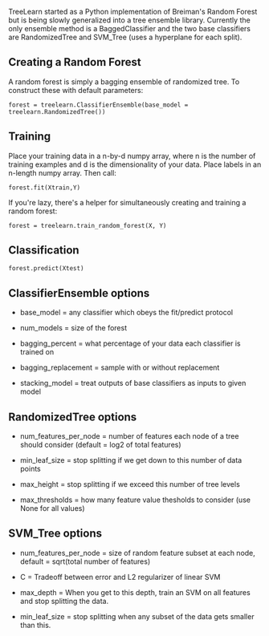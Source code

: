 TreeLearn started as a Python implementation of Breiman's Random Forest 
but is being slowly generalized into a tree ensemble library. Currently 
the only ensemble method is a BaggedClassifier and the two base classifiers
are RandomizedTree and SVM_Tree (uses a hyperplane for each split). 


## Creating a Random Forest

A random forest is simply a bagging ensemble of randomized tree. To construct
these with default parameters:

    forest = treelearn.ClassifierEnsemble(base_model = treelearn.RandomizedTree())


## Training

Place your training data in a n-by-d numpy array, where n is the number of 
training  examples and d is the dimensionality of your data. 
Place labels in an n-length numpy array. Then call: 

    forest.fit(Xtrain,Y)

If you're lazy, there's a helper for simultaneously creating and training a random forest:

    forest = treelearn.train_random_forest(X, Y)


## Classification

    forest.predict(Xtest)
 

## ClassifierEnsemble options

 * base_model = any classifier which obeys the fit/predict protocol

 * num_models = size of the forest 
 
 * bagging_percent = what percentage of your data each classifier is trained on
 
 * bagging_replacement = sample with or without replacement 

 * stacking_model = treat outputs of base classifiers as inputs to given model

 
## RandomizedTree options 
    
 * num_features_per_node = number of features each node of a tree should
        consider (default = log2 of total features)
    
 * min_leaf_size = stop splitting if we get down to this number of data points 

 * max_height = stop splitting if we exceed this number of tree levels

 * max_thresholds = how many feature value thesholds to consider (use None for all values)

## SVM_Tree options 
 * num_features_per_node = size of random feature subset at each node, 
        default = sqrt(total number of features)
 
 * C = Tradeoff between error and L2 regularizer of linear SVM
        
 * max_depth = When you get to this depth, train an SVM on all features 
        and stop splitting the data. 
        
 * min_leaf_size = stop splitting when any subset of the data gets smaller 
        than this. 
